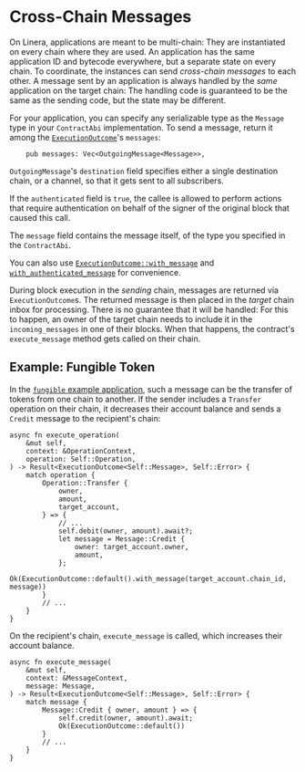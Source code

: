 # Cross-Chain Messages

On Linera, applications are meant to be multi-chain: They are instantiated on
every chain where they are used. An application has the same application ID and
bytecode everywhere, but a separate state on every chain. To coordinate, the
instances can send _cross-chain messages_ to each other. A message sent by an
application is always handled by the _same_ application on the target chain: The
handling code is guaranteed to be the same as the sending code, but the state
may be different.

For your application, you can specify any serializable type as the `Message`
type in your `ContractAbi` implementation. To send a message, return it among
the
[`ExecutionOutcome`](https://docs.rs/linera-sdk/latest/linera_sdk/struct.ExecutionOutcome.html)'s
`messages`:

```rust,ignore
    pub messages: Vec<OutgoingMessage<Message>>,
```

`OutgoingMessage`'s `destination` field specifies either a single destination
chain, or a channel, so that it gets sent to all subscribers.

If the `authenticated` field is `true`, the callee is allowed to perform actions
that require authentication on behalf of the signer of the original block that
caused this call.

The `message` field contains the message itself, of the type you specified in
the `ContractAbi`.

You can also use
[`ExecutionOutcome::with_message`](https://docs.rs/linera-sdk/latest/linera_sdk/struct.ExecutionOutcome.html#method.with_message)
and
[`with_authenticated_message`](https://docs.rs/linera-sdk/latest/linera_sdk/struct.ExecutionOutcome.html#method.with_authenticated_message)
for convenience.

During block execution in the _sending_ chain, messages are returned via
`ExecutionOutcome`s. The returned message is then placed in the _target_ chain
inbox for processing. There is no guarantee that it will be handled: For this to
happen, an owner of the target chain needs to include it in the
`incoming_messages` in one of their blocks. When that happens, the contract's
`execute_message` method gets called on their chain.

## Example: Fungible Token

In the
[`fungible` example application](https://github.com/linera-io/linera-protocol/tree/main/examples/fungible),
such a message can be the transfer of tokens from one chain to another. If the
sender includes a `Transfer` operation on their chain, it decreases their
account balance and sends a `Credit` message to the recipient's chain:

```rust,ignore
async fn execute_operation(
    &mut self,
    context: &OperationContext,
    operation: Self::Operation,
) -> Result<ExecutionOutcome<Self::Message>, Self::Error> {
    match operation {
        Operation::Transfer {
            owner,
            amount,
            target_account,
        } => {
            // ...
            self.debit(owner, amount).await?;
            let message = Message::Credit {
                owner: target_account.owner,
                amount,
            };
            Ok(ExecutionOutcome::default().with_message(target_account.chain_id, message))
        }
        // ...
    }
}
```

On the recipient's chain, `execute_message` is called, which increases their
account balance.

```rust,ignore
async fn execute_message(
    &mut self,
    context: &MessageContext,
    message: Message,
) -> Result<ExecutionOutcome<Self::Message>, Self::Error> {
    match message {
        Message::Credit { owner, amount } => {
            self.credit(owner, amount).await;
            Ok(ExecutionOutcome::default())
        }
        // ...
    }
}
```

